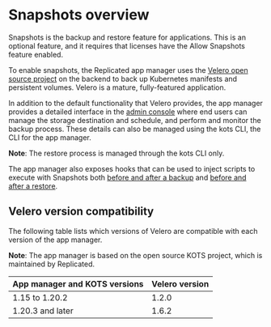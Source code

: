 # Snapshots overview

Snapshots is the backup and restore feature for applications. This is an optional feature, and it requires that licenses have the Allow Snapshots feature enabled.

To enable snapshots, the Replicated app manager uses the [Velero open source project](https://velero.netlify.app) on the backend to back up Kubernetes manifests and persistent volumes. Velero is a mature, fully-featured application.

In addition to the default functionality that Velero provides, the app manager provides a detailed interface in the [admin console](../enterprise/snapshots-scheduling) where end users can manage the storage destination and schedule, and perform and monitor the backup process. These details can also be managed using the kots CLI, the CLI for the app manager.

**Note**: The restore process is managed through the kots CLI only.

The app manager also exposes hooks that can be used to inject scripts to execute with Snapshots both [before and after a backup](snapshots-configuring-backups) and [before and after a restore](../enterprise/snapshots-understanding).

## Velero version compatibility

The following table lists which versions of Velero are compatible with each version of the app manager.

**Note**: The app manager is based on the open source KOTS project, which is maintained by Replicated.

| App manager and KOTS versions | Velero version |
|------|-------------|
| 1.15 to 1.20.2 | 1.2.0 |
| 1.20.3 and later | 1.6.2 |
